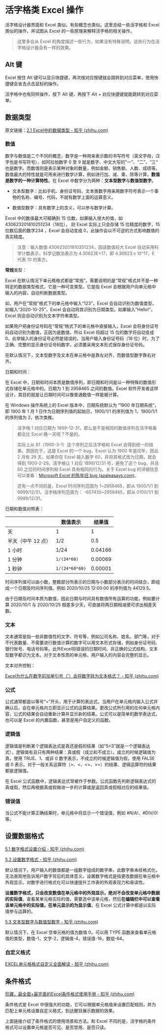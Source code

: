 # 活字格类 Excel 操作

活字格设计器界面和 Excel 类似，有些概念也类似。这里总结一些活字格和 Excel 类似的操作，并试图从 Excel 的一些原理来解释活字格的相关操作。

> 这里多会从 Excel 的角度描述一些行为，如果没有特殊说明，这些行为在活字格设计器会有一样的效果。

## Alt 键

Excel 按住 Alt 键可以显示快捷键，再次按对应按键就会跳转到对应菜单，使用快捷键会省去点击鼠标的操作。

活字格中也有同样操作，按下 Alt 键，再按下 Alt + 对应快捷键就能跳转到对应菜单。



 ## 数据类型

原文链接：[2.1 Excel中的数据类型 - 知乎 (zhihu.com)](https://zhuanlan.zhihu.com/p/158540250)

### 数值

数字与数值是二个不同的概念，数字是一种用来表示数的书写符号（英文字母，汉字也是书写符号），如阿拉拍数字 0 至 9 就是数字、中文大写的”一”、“二”、“三“ 也是数字。而数值则是表示某种对象的数量，例如金额、销售额、人数、成绩等。数值最大的特性就是可用来进行数学计算，例如进行加、减、乘、除等计算。**数值是数字的一种计算特性**。在 Excel 中数字分为两种：**文本型数字**与**数值型数字**。

- 文本型数字：比如手机、身份证号码，文本类数字用来用数字符号表示一个事物的名称、编号、代码，不就有数学上面的运算意义。

- 数值型数字：具有数学上的含义，可以参与数学计算。

Excel 中的数值最大可精确到 15 位数，如果输入很大的值，如 430623201810251234（18位）， 则 Excel 实际上只会存储 15 位精度的数字，15 位数后面的数字234 ，Excel 会自动变成 0，此操作会以不可逆的方式影响数值的真实精度。

> 注意：输入数值 430623201810251234，因该数值较大 Excel 自动采用科学计数表示，科学记数法表示为 4.30623E+17，即 4.30623 x 10^17，E 代表 10 的乘方。



**常规**类型：

Excel 在默认情况下单元格格式都是“常规”，需要说明的是“常规”格式并不是一种特定的数据类型格式，它是一种可变类型。它是指 Excel 会根据用户向单元格中输入的内容，自动判断数据类型。

如，用户在“常规”格式下的单元格中输入“123”，Excel 会自动识别为数值类型，如输入“2020-10-25”，Excel 会自动将其识别为日期类型。如果输入“Hello!”，Excel 则会自动识别为文本字符串类型。

如果用户把身份证号码在“常规”格式下的单元格中直接输入，Excel 会将身份证号码自动识别为数值，正因为是数值，所以 Excel 将超过 15 位的数字将自动变成 0，此举输入的身份证号必然是错误的，当用户输入身份证号码（18 位）时，为了正确、完整的显示身份证号码数字，必须要采用文本形式保存身份证号码。

在默认情况下，文本型数字及文本在单元格中是靠左对齐，而数值型数字靠右对齐。



日期和时间：

在 Excel 中，日期和时间本质是数值序列，即日期和时间是以一种特殊的数值形式存储在单元格中的。日期为 1 到 2958465 之间的数值。Excel 软件开发者这样设计，其目的就是让日期时间可以像普通数值一样能被计算。

在 Windows 操作系统上的 Excel 版本中，日期系统默认为 “1900 年日期系统”，即 1900 年 1 月 1 日作为日期序列值的起始日，1900/1/1 的序列值为 1，1900/1/1 的序列值为 2，依次类推。

> 活字格 1 对应日期为 1899-12-31，那么是不是相同的数值序列在活字格看都会比 Excel 晚一天呢？不是的。
>
> 实际上从 61（1900-3-1）这个序列之后活字格和 Excel 会得到统一的结果。原因在于，这是 Excel 的一个 bug，Excel 认为 1900 年是闰年，因此 2 月有 29 天，如果你在 Excel 输入数字 60，并将其格式改为日期，就会得到 1900-2-29。活字格让 1 对应 1899/12/31 号，避免了这个 bug，并且 60 之后的时间序列和 Excel 具有相同的行为。关于 Excel bug 的详细信息可以查看：[Microsoft Excel 的陈年旧 bug (azaleasays.com)](https://azaleasays.com/2017/01/22/30-year-old-bug-in-microsoft-excel/)。
>
> 还有一点不同的是，Excel 时间序列范围为 1~2958465，即从 1900/1/1 到 9999/12/31。活字格序列范围为： -657435~2958465，即从 0100/1/1 到 9999/12/31。



日期和数值对照表：

|                    | 数值表示       | 结果值  |
| ------------------ | -------------- | ------- |
| 天                 | 1              | 1       |
| 半天（中午 12 点） | 1/2            | 0.5     |
| 1 小时             | 1/24           | 0.04166 |
| 1 分钟             | `1/(24*60)`    | 0.00069 |
| 1 秒钟             | `1/(24*60*60)` | 0.00001 |

时间序列值可以由小数，整数部分所表示的日期与小数部分表示的时间结合，即组成一个日期及时间序列值。例如 2020/10/25 12:00:00 的序列值为 44129.5。

由于日期及时间本质为数值，因此日期与时间具有数值所有运算的功能，例如要计算 2020/10/1 与 2020/10/25 相差多少天，可直接将两日期相减便可求出相差天数。

### 文本

文本通常是指一些非数值性的文字、符号等，例如公司名称、姓名、部门等，对于不代表数量、不需要进行数值计算的数字可以用文本形式存储，例如身份证号码、银行账号、电话号码等。此外Excel将错误的日期时间、非正确的公式结构、文本型数字都识为文本。对于文本性质的单元格，用户输入的内容会完整的显示。

文本对齐控制：

[Excel为什么在数字前加单引号（'）会将数字转为文本格式？ - 知乎 (zhihu.com)](https://www.zhihu.com/question/425348468/answer/1520622419)

### 公式

公式通常都是以等号“=”开头，用于计算的表达式。当用户在单元格内输入公式并确认后，会在单元格内立即显示公式的运算结果。更改公式所引用的任何单元格内容，公式的结果会自动重新计算并显示新的结果。公式可以是简单的数学表达式，也可以是 Excel 的内置函数，甚至是用户自定义的函数。

### 逻辑值

逻辑值是判断某个逻辑表达式是真还是假的结果（如“5>3”就是一个逻辑表达式），逻辑值有且只有两种结果：真或假（成立和不成立）。成立的时候逻辑值为真，使用 TRUE、1、或非 0 数字表示，不成立的时候逻辑值为假，使用 FALSE 或 0 表示。对于一般关系运算符（>、<、<=、>=）的结果、逻辑运算符的结果都是逻辑值。

在 Excel 公式函数中，逻辑表达式常被作于参数。公式函数先判断逻辑表达式的真或假，然后再根据真或假做进一步的计算或是返回真或假相对应的结果值。

### 错误值

当公式不能计算正确结果时，单元格中将显示一个错误值，例如 #N/A!、#DIV/0! 等。

## 设置数据格式

[5.1 数字格式设置介绍 - 知乎 (zhihu.com)](https://zhuanlan.zhihu.com/p/158731150)

[5.2 设置数字格式 - 知乎 (zhihu.com)](https://zhuanlan.zhihu.com/p/158731643)

默认情况下，用户输入的数值都是一组数字组成的数字串，此数字串未经格式化，无法直观地告诉用户数字背后的具体意义。设置数字格式是指更改数据在单元格中外观显示。对数字进行格式化可以快速提升工作表的外观表现力和易读性。

**设置数字格式，只会改变数值在单元格中的外观显示，绝对不会改变单元格中数据的实际值**，查看某单元格实际的值，需要选中该单元格，然后**在编辑栏中可以查看该单元格中的实际值，在单元显示的为显示值**，在 Excel 公式计算中都是以实际值参与运算的。

[5.3 文本型数字与数值型数字 - 知乎 (zhihu.com)](https://zhuanlan.zhihu.com/p/158736582)



默认情况下，在 Excel 空单元格的值为数值 0。可以用 TYPE 函数来查看单元格值的类型，数值-1，文字-2，逻辑值-4，错误值-16，数组-64。



### 自定义格式

[EXCEL单元格格式自定义全面解读 - 知乎 (zhihu.com)](https://zhuanlan.zhihu.com/p/148013721)



## 条件格式

[珍藏，最全面+最完善的Excel条件格式使用手册 - 知乎 (zhihu.com)](https://zhuanlan.zhihu.com/p/30759475)

条件格式是 Excel 中很强大的功能，它可以根据单元格值来设置匹配规则，并为匹配上单元格设置自定义格式，到达醒目展示数据的效果。

上面链接介绍了条件格式的使用场景和方法。和 Excel 不同的是，活字格的条件格式可以设置单元格是否可见、是否禁用、是否只读。

